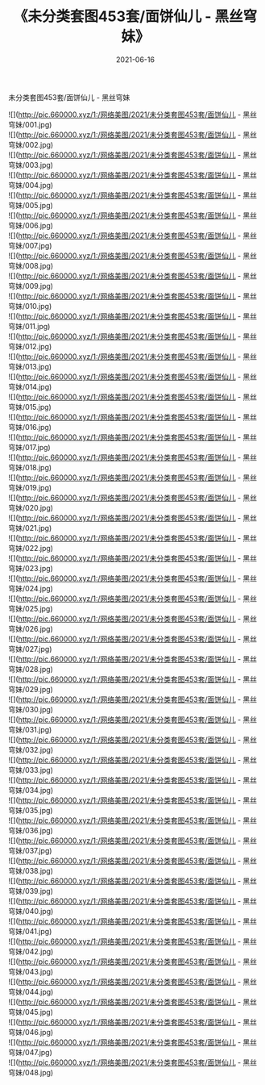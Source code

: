﻿---
layout: post
title:  《未分类套图453套/面饼仙儿 - 黑丝穹妹》
date:   2021-06-16
img: http://pic.660000.xyz/1:/网络美图/2021/未分类套图453套/面饼仙儿 - 黑丝穹妹/000.jpg
categories: [美女, 清纯, 唯美]
---

未分类套图453套/面饼仙儿 - 黑丝穹妹

 ![](http://pic.660000.xyz/1:/网络美图/2021/未分类套图453套/面饼仙儿 - 黑丝穹妹/001.jpg) <br>![](http://pic.660000.xyz/1:/网络美图/2021/未分类套图453套/面饼仙儿 - 黑丝穹妹/002.jpg) <br>![](http://pic.660000.xyz/1:/网络美图/2021/未分类套图453套/面饼仙儿 - 黑丝穹妹/003.jpg) <br>![](http://pic.660000.xyz/1:/网络美图/2021/未分类套图453套/面饼仙儿 - 黑丝穹妹/004.jpg) <br>![](http://pic.660000.xyz/1:/网络美图/2021/未分类套图453套/面饼仙儿 - 黑丝穹妹/005.jpg) <br>![](http://pic.660000.xyz/1:/网络美图/2021/未分类套图453套/面饼仙儿 - 黑丝穹妹/006.jpg) <br>![](http://pic.660000.xyz/1:/网络美图/2021/未分类套图453套/面饼仙儿 - 黑丝穹妹/007.jpg) <br>![](http://pic.660000.xyz/1:/网络美图/2021/未分类套图453套/面饼仙儿 - 黑丝穹妹/008.jpg) <br>![](http://pic.660000.xyz/1:/网络美图/2021/未分类套图453套/面饼仙儿 - 黑丝穹妹/009.jpg) <br>![](http://pic.660000.xyz/1:/网络美图/2021/未分类套图453套/面饼仙儿 - 黑丝穹妹/010.jpg) <br>![](http://pic.660000.xyz/1:/网络美图/2021/未分类套图453套/面饼仙儿 - 黑丝穹妹/011.jpg) <br>![](http://pic.660000.xyz/1:/网络美图/2021/未分类套图453套/面饼仙儿 - 黑丝穹妹/012.jpg) <br>![](http://pic.660000.xyz/1:/网络美图/2021/未分类套图453套/面饼仙儿 - 黑丝穹妹/013.jpg) <br>![](http://pic.660000.xyz/1:/网络美图/2021/未分类套图453套/面饼仙儿 - 黑丝穹妹/014.jpg) <br>![](http://pic.660000.xyz/1:/网络美图/2021/未分类套图453套/面饼仙儿 - 黑丝穹妹/015.jpg) <br>![](http://pic.660000.xyz/1:/网络美图/2021/未分类套图453套/面饼仙儿 - 黑丝穹妹/016.jpg) <br>![](http://pic.660000.xyz/1:/网络美图/2021/未分类套图453套/面饼仙儿 - 黑丝穹妹/017.jpg) <br>![](http://pic.660000.xyz/1:/网络美图/2021/未分类套图453套/面饼仙儿 - 黑丝穹妹/018.jpg) <br>![](http://pic.660000.xyz/1:/网络美图/2021/未分类套图453套/面饼仙儿 - 黑丝穹妹/019.jpg) <br>![](http://pic.660000.xyz/1:/网络美图/2021/未分类套图453套/面饼仙儿 - 黑丝穹妹/020.jpg) <br>![](http://pic.660000.xyz/1:/网络美图/2021/未分类套图453套/面饼仙儿 - 黑丝穹妹/021.jpg) <br>![](http://pic.660000.xyz/1:/网络美图/2021/未分类套图453套/面饼仙儿 - 黑丝穹妹/022.jpg) <br>![](http://pic.660000.xyz/1:/网络美图/2021/未分类套图453套/面饼仙儿 - 黑丝穹妹/023.jpg) <br>![](http://pic.660000.xyz/1:/网络美图/2021/未分类套图453套/面饼仙儿 - 黑丝穹妹/024.jpg) <br>![](http://pic.660000.xyz/1:/网络美图/2021/未分类套图453套/面饼仙儿 - 黑丝穹妹/025.jpg) <br>![](http://pic.660000.xyz/1:/网络美图/2021/未分类套图453套/面饼仙儿 - 黑丝穹妹/026.jpg) <br>![](http://pic.660000.xyz/1:/网络美图/2021/未分类套图453套/面饼仙儿 - 黑丝穹妹/027.jpg) <br>![](http://pic.660000.xyz/1:/网络美图/2021/未分类套图453套/面饼仙儿 - 黑丝穹妹/028.jpg) <br>![](http://pic.660000.xyz/1:/网络美图/2021/未分类套图453套/面饼仙儿 - 黑丝穹妹/029.jpg) <br>![](http://pic.660000.xyz/1:/网络美图/2021/未分类套图453套/面饼仙儿 - 黑丝穹妹/030.jpg) <br>![](http://pic.660000.xyz/1:/网络美图/2021/未分类套图453套/面饼仙儿 - 黑丝穹妹/031.jpg) <br>![](http://pic.660000.xyz/1:/网络美图/2021/未分类套图453套/面饼仙儿 - 黑丝穹妹/032.jpg) <br>![](http://pic.660000.xyz/1:/网络美图/2021/未分类套图453套/面饼仙儿 - 黑丝穹妹/033.jpg) <br>![](http://pic.660000.xyz/1:/网络美图/2021/未分类套图453套/面饼仙儿 - 黑丝穹妹/034.jpg) <br>![](http://pic.660000.xyz/1:/网络美图/2021/未分类套图453套/面饼仙儿 - 黑丝穹妹/035.jpg) <br>![](http://pic.660000.xyz/1:/网络美图/2021/未分类套图453套/面饼仙儿 - 黑丝穹妹/036.jpg) <br>![](http://pic.660000.xyz/1:/网络美图/2021/未分类套图453套/面饼仙儿 - 黑丝穹妹/037.jpg) <br>![](http://pic.660000.xyz/1:/网络美图/2021/未分类套图453套/面饼仙儿 - 黑丝穹妹/038.jpg) <br>![](http://pic.660000.xyz/1:/网络美图/2021/未分类套图453套/面饼仙儿 - 黑丝穹妹/039.jpg) <br>![](http://pic.660000.xyz/1:/网络美图/2021/未分类套图453套/面饼仙儿 - 黑丝穹妹/040.jpg) <br>![](http://pic.660000.xyz/1:/网络美图/2021/未分类套图453套/面饼仙儿 - 黑丝穹妹/041.jpg) <br>![](http://pic.660000.xyz/1:/网络美图/2021/未分类套图453套/面饼仙儿 - 黑丝穹妹/042.jpg) <br>![](http://pic.660000.xyz/1:/网络美图/2021/未分类套图453套/面饼仙儿 - 黑丝穹妹/043.jpg) <br>![](http://pic.660000.xyz/1:/网络美图/2021/未分类套图453套/面饼仙儿 - 黑丝穹妹/044.jpg) <br>![](http://pic.660000.xyz/1:/网络美图/2021/未分类套图453套/面饼仙儿 - 黑丝穹妹/045.jpg) <br>![](http://pic.660000.xyz/1:/网络美图/2021/未分类套图453套/面饼仙儿 - 黑丝穹妹/046.jpg) <br>![](http://pic.660000.xyz/1:/网络美图/2021/未分类套图453套/面饼仙儿 - 黑丝穹妹/047.jpg) <br>![](http://pic.660000.xyz/1:/网络美图/2021/未分类套图453套/面饼仙儿 - 黑丝穹妹/048.jpg) <br>